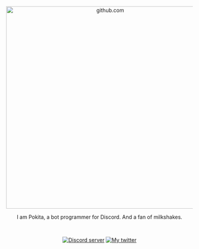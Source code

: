 </div>
<div align="center">
  <br />
  <p>
    <a href="https://github.com/Pipodestroyer"><img src="https://cdn.discordapp.com/attachments/841047099038367765/874516447659982918/pngwing.com.png" width="546" alt="github.com" 
  /></a>
    <div align="center">
      <p>I am Pokita, a bot programmer for Discord. And a fan of milkshakes.</p> 
</div>

  </p>
  <br />
  <p>
    <a href="https://discord.gg/axomy"><img src="https://img.shields.io/discord/222078108977594368?color=5865F2&logo=discord&logoColor=white" alt="Discord server" /></a>
    <a href=https://twitter.com/NPokita><img src="https://img.shields.io/twitter/follow/NPokita?color=5865F2&style=social?style=flat&logo=twitter" alt="My twitter" /></a>
  </p>
</div>

